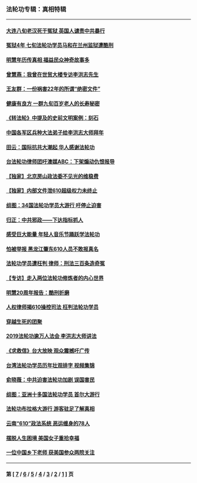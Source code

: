 ### 法轮功专辑：真相特辑
---
#### [大连八旬老汉死于冤狱 英国人谴责中共暴行](../../pages/nf4389/n13480118.md?01120430) 
#### [冤狱4年 七旬法轮功学员马和在兰州监狱遭酷刑](../../pages/nf4389/n13304688.md?01120430) 
#### [明慧年历传真相 福益民众神奇故事多](../../pages/nf4389/n13294545.md?01120430) 
#### [曾慧燕：我曾在世贸大楼专访李洪志先生](../../pages/nf4389/n12898729.md?01120430) 
#### [王友群：一份祸害22年的所谓“绝密文件”](../../pages/nf4389/n12871750.md?01120430) 
#### [健康有良方 一群九旬百岁老人的长寿秘密](../../pages/nf4389/n12847475.md?01120430) 
#### [《转法轮》中提及的史前文明案例：刻石](../../pages/nf4389/n12758577.md?01120430) 
#### [中国各军区兵种大法弟子给李洪志大师拜年](../../pages/nf4389/n12750047.md?01120430) 
#### [田云：国际抗共大潮起 华人感谢法轮功](../../pages/nf4389/n12357708.md?01120430) 
#### [台法轮功律师团吁澳媒ABC：下架煽动仇恨报导](../../pages/nf4389/n12279917.md?01120430) 
#### [【独家】北京房山政法委不见光的维稳费](../../pages/nf4389/n12031979.md?01120430) 
#### [【独家】内部文件泄610超级权力未终止](../../pages/nf4389/n12023895.md?01120430) 
#### [组图：34国法轮功学员大游行 吁停止迫害](../../pages/nf4389/n11492658.md?01120430) 
#### [归正：中共邪政——下达指标抓人](../../pages/nf4389/n11474770.md?01120430) 
#### [感受巨大能量 年轻人音乐节踊跃学法轮功](../../pages/nf4389/n11441981.md?01120430) 
#### [怕被举报 黑龙江肇东610人员不敢报真名](../../pages/nf4389/n11436499.md?01120430) 
#### [法轮功学员遭枉判 律师：刑法三百条造奇冤](../../pages/nf4389/n11433943.md?01120430) 
#### [【专访】走入两位法轮功修炼者的内心世界](../../pages/nf4389/n11415623.md?01120430) 
#### [明慧20周年报告：酷刑折磨](../../pages/nf4389/n11387954.md?01120430) 
#### [人权律师揭610操控司法 枉判法轮功学员](../../pages/nf4389/n11313370.md?01120430) 
#### [穿越生死的团聚](../../pages/nf4389/n11258922.md?01120430) 
#### [2019法轮功逾万人法会 李洪志大师讲法](../../pages/nf4389/n11265303.md?01120430) 
#### [《求救信》台大放映 观众震撼吁广传](../../pages/nf4389/n10922251.md?01120430) 
#### [台湾法轮功学员历年壮观排字 视频集锦](../../pages/nf4389/n10878789.md?01120430) 
#### [俞晓薇：中共迫害法轮功加剧 误国害民](../../pages/nf4389/n10859260.md?01120430) 
#### [组图：亚洲十多国法轮功学员 首尔大游行](../../pages/nf4389/n10781149.md?01120430) 
#### [法轮功布拉格大游行 游客驻足了解真相](../../pages/nf4389/n10749360.md?01120430) 
#### [云南“610”政法系统 恶运缠身的78人](../../pages/nf4389/n10747534.md?01120430) 
#### [摆脱人生困境 美国女子重拾幸福](../../pages/nf4389/n10688678.md?01120430) 
#### [一位中国乡下老师 获美国参众两院关注](../../pages/nf4389/n10683927.md?01120430) 

---
#### 第 [ [7](./7.md?01120430) / [6](./6.md?01120430) / [5](./5.md?01120430) / [4](./4.md?01120430) / [3](./3.md?01120430) / [2](./2.md?01120430) / [1](./1.md?01120430) ] 页
